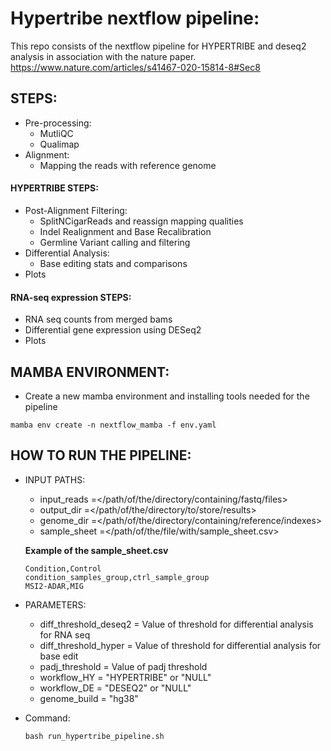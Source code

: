 # Hypertribe nextflow pipeline:

This repo consists of the nextflow pipeline for HYPERTRIBE and deseq2 analysis in association with the nature paper.
https://www.nature.com/articles/s41467-020-15814-8#Sec8

## STEPS: 

- Pre-processing:
    - MutliQC
    - Qualimap
- Alignment:
    - Mapping the reads with reference genome

#### HYPERTRIBE STEPS:

- Post-Alignment Filtering:
    - SplitNCigarReads and reassign mapping qualities
    - Indel Realignment and Base Recalibration
    - Germline Variant calling and filtering
- Differential Analysis:
    - Base editing stats and comparisons
- Plots
 
#### RNA-seq expression STEPS:

- RNA seq counts from merged bams
- Differential gene expression using DESeq2
- Plots

## MAMBA ENVIRONMENT:
- Create a new mamba environment and installing tools needed for the pipeline
```
mamba env create -n nextflow_mamba -f env.yaml
```
## HOW TO RUN THE PIPELINE:
- INPUT PATHS:
    - input_reads   =</path/of/the/directory/containing/fastq/files>
    - output_dir    =</path/of/the/directory/to/store/results>
    - genome_dir    =</path/of/the/directory/containing/reference/indexes>
    - sample_sheet  =</path/of/the/file/with/sample_sheet.csv>
          
     **Example of the sample_sheet.csv** 

     ```
     Condition,Control
     condition_samples_group,ctrl_sample_group
     MSI2-ADAR,MIG
     ```
       

- PARAMETERS:
    - diff_threshold_deseq2    = Value of threshold for differential analysis for RNA seq
    - diff_threshold_hyper     = Value of threshold for differential analysis for base edit
    - padj_threshold           = Value of padj threshold
    - workflow_HY              = "HYPERTRIBE" or "NULL"
    - workflow_DE              = "DESEQ2" or "NULL"
    - genome_build             = "hg38"

- Command:
  ```
  bash run_hypertribe_pipeline.sh
  ```





